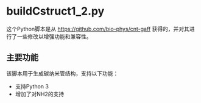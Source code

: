 # buildCstruct1_2.py

这个Python脚本是从 https://github.com/bio-phys/cnt-gaff 获得的，并对其进行了一些修改以增强功能和兼容性。

## 主要功能

该脚本用于生成碳纳米管结构，支持以下功能：

- 支持Python 3
- 增加了对NH2的支持
